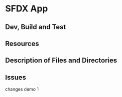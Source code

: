 # SFDX  App

## Dev, Build and Test


## Resources


## Description of Files and Directories


## Issues


changes demo 1